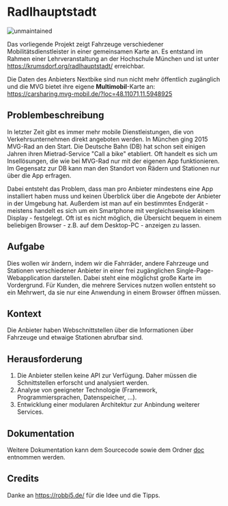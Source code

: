 # Radlhauptstadt
![unmaintained](http://img.shields.io/badge/status-unmaintained-red.png)

Das vorliegende Projekt zeigt Fahrzeuge verschiedener Mobilitätsdienstleister in einer gemeinsamen Karte an. Es entstand im Rahmen einer Lehrveranstaltung an der Hochschule München und ist unter https://krumsdorf.org/radlhauptstadt/ erreichbar. 

Die Daten des Anbieters Nextbike sind nun nicht mehr öffentlich zugänglich und die MVG bietet ihre eigene **Multimobil**-Karte an: https://carsharing.mvg-mobil.de/?loc=48.11071,11.5948925

## Problembeschreibung
In letzter Zeit gibt es immer mehr mobile Dienstleistungen, die von Verkehrsunternehmen direkt angeboten werden. In München ging 2015 MVG-Rad an den Start. Die Deutsche Bahn (DB) hat schon seit einigen Jahren ihren Mietrad-Service "Call a bike" etabliert. Oft handelt es sich um Insellösungen, die wie bei MVG-Rad nur mit der eigenen App funktionieren. Im Gegensatz zur DB kann man den Standort von Rädern und Stationen nur über die App erfragen. 

Dabei entsteht das Problem, dass man pro Anbieter mindestens eine App installiert haben muss und keinen Überblick über die Angebote der Anbieter in der Umgebung hat. Außerdem ist man auf ein bestimmtes Endgerät - meistens handelt es sich um ein Smartphone mit vergleichsweise kleinem Display - festgelegt. Oft ist es nicht möglich, die Übersicht bequem in einem beliebigen Browser - z.B. auf dem Desktop-PC - anzeigen zu lassen. 

## Aufgabe
Dies wollen wir ändern, indem wir die Fahrräder, andere Fahrzeuge und Stationen verschiedener Anbieter in einer frei zugänglichen Single-Page-Webapplication darstellen. Dabei steht eine möglichst große Karte im Vordergrund. Für Kunden, die mehrere Services nutzen wollen entsteht so ein Mehrwert, da sie nur eine Anwendung in einem Browser öffnen müssen.

## Kontext
Die Anbieter haben Webschnittstellen über die Informationen über Fahrzeuge und etwaige Stationen abrufbar sind. 

## Herausforderung
1. Die Anbieter stellen keine API zur Verfügung. Daher müssen die Schnittstellen erforscht und analysiert werden.
1. Analyse von geeigneter Technologie (Framework, Programmiersprachen, Datenspeicher, ...).
1. Entwicklung einer modularen Architektur zur Anbindung weiterer Services.

## Dokumentation
Weitere Dokumentation kann dem Sourcecode sowie dem Ordner [doc](/doc) entnommen werden. 

## Credits
Danke an https://robbi5.de/ für die Idee und die Tipps.
